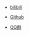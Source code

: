 <!-- _navbar.md -->

* [bilibili](https://bilibili.com/670240796)

* [Github](https://github.com/mhya123/MoeBBS-Docs)

* [QQ群](https://qm.qq.com/q/kWtrT84UO6)